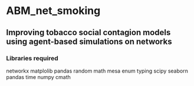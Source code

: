 # ABM_net_smoking
## Improving tobacco social contagion models using agent-based simulations on networks

### Libraries required

networkx
matplolib
pandas
random
math
mesa
enum
typing
scipy
seaborn
pandas
time
numpy
cmath
